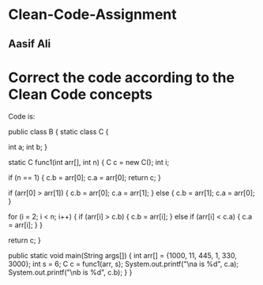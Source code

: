 # Clean-Code-Assignment

## Aasif Ali

# Correct the code according to the Clean Code concepts

Code is:

public class B {
static class C {

int a;
int b;
}

static C func1(int arr[], int n) {
C c = new C();
int i;

if (n == 1) {
c.b = arr[0];
c.a = arr[0];
return c;
}

if (arr[0] > arr[1]) {
c.b = arr[0];
c.a = arr[1];
} else {
c.b = arr[1];
c.a = arr[0];
}

for (i = 2; i < n; i++) {
if (arr[i] > c.b) {
c.b = arr[i];
} else if (arr[i] < c.a) {
c.a = arr[i];
}
}

return c;
}

public static void main(String args[]) {
int arr[] = {1000, 11, 445, 1, 330, 3000};
int s = 6;
C c = func1(arr, s);
System.out.printf("\na is %d", c.a);
System.out.printf("\nb is %d", c.b);
}
}
